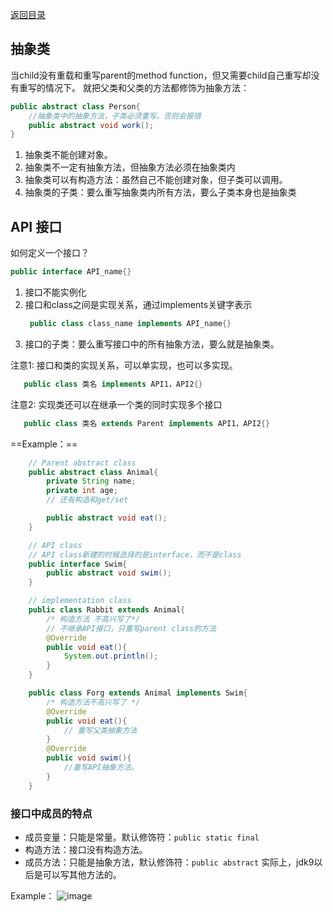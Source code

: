 
[返回目录](./1.%20java学习目录.md)

## 抽象类
当child没有重载和重写parent的method function，但又需要child自己重写却没有重写的情况下。
就把父类和父类的方法都修饰为抽象方法：
```java
public abstract class Person{
    //抽象类中的抽象方法，子类必须重写。否则会报错
    public abstract void work();
}
```
1. 抽象类不能创建对象。
2. 抽象类不一定有抽象方法，但抽象方法必须在抽象类内
3. 抽象类可以有构造方法：虽然自己不能创建对象，但子类可以调用。
4. 抽象类的子类：要么重写抽象类内所有方法，要么子类本身也是抽象类

## API 接口
如何定义一个接口？
```java
public interface API_name{}
```
1. 接口不能实例化
2. 接口和class之间是实现关系，通过implements关键字表示
   ```java
    public class class_name implements API_name{}
   ```
3. 接口的子类：要么重写接口中的所有抽象方法，要么就是抽象类。
   
注意1: 接口和类的实现关系，可以单实现，也可以多实现。 
```java
   public class 类名 implements API1，API2{}
```  
注意2: 实现类还可以在继承一个类的同时实现多个接口
```java
   public class 类名 extends Parent implements API1，API2{}
```  

==Example：==
```java
    // Parent abstract class
    public abstract class Animal{
        private String name;
        private int age;
        // 还有构造和get/set

        public abstract void eat();
    }

    // API class
    // API class新建的时候选择的是interface，而不是class
    public interface Swim{
        public abstract void swim();
    }

    // implementation class
    public class Rabbit extends Animal{
        /* 构造方法 不高兴写了*/
        // 不继承API接口，只重写parent class的方法
        @Override
        public void eat(){
            System.out.println();
        }
    }

    public class Forg extends Animal implements Swim{
        /* 构造方法不高兴写了 */
        @Override
        public void eat(){
            // 重写父类抽象方法
        }
        @Override
        public void swim(){
            //重写API抽象方法。
        }
    }
```

### 接口中成员的特点
* 成员变量：只能是常量。默认修饰符：`public static final`
* 构造方法：接口没有构造方法。
* 成员方法：只能是抽象方法，默认修饰符：`public abstract`
实际上，jdk9以后是可以写其他方法的。

Example：
![image]()
       